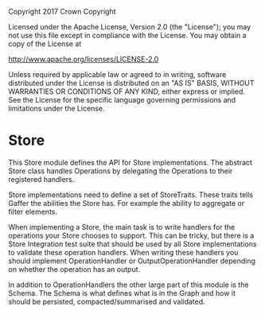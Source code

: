 Copyright 2017 Crown Copyright

Licensed under the Apache License, Version 2.0 (the "License");
you may not use this file except in compliance with the License.
You may obtain a copy of the License at

  http://www.apache.org/licenses/LICENSE-2.0

Unless required by applicable law or agreed to in writing, software
distributed under the License is distributed on an "AS IS" BASIS,
WITHOUT WARRANTIES OR CONDITIONS OF ANY KIND, either express or implied.
See the License for the specific language governing permissions and
limitations under the License.


Store
=============

This Store module defines the API for Store implementations. The abstract Store class handles Operations by delegating the Operations to their registered handlers.

Store implementations need to define a set of StoreTraits. These traits tells Gaffer the abilities the Store has. For example the ability to aggregate or filter elements.

When implementing a Store, the main task is to write handlers for the operations your Store chooses to support. This can be tricky, but there is a Store Integration test suite that should be used by all Store implementations to validate these operation handlers. When writing these handlers you should implement OperationHandler or OutputOperationHandler depending on whether the operation has an output.

In addition to OperationHandlers the other large part of this module is the Schema. The Schema is what defines what is in the Graph and how it should be persisted, compacted/summarised and validated.